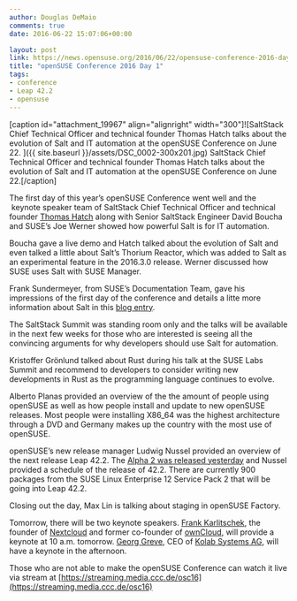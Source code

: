 ```yaml
---
author: Douglas DeMaio
comments: true
date: 2016-06-22 15:07:06+00:00

layout: post
link: https://news.opensuse.org/2016/06/22/opensuse-conference-2016-day-1/
title: "openSUSE Conference 2016 Day 1"
tags:
- conference
- Leap 42.2
- opensuse
---
```

[caption id="attachment_19967" align="alignright" width="300"]![SaltStack Chief Technical Officer and technical founder Thomas Hatch talks about the evolution of Salt and IT automation at the openSUSE Conference on June 22. ]({{ site.baseurl }}/assets/DSC_0002-300x201.jpg) SaltStack Chief Technical Officer and technical founder Thomas Hatch talks about the evolution of Salt and IT automation at the openSUSE Conference on June 22.[/caption]

The first day of this year’s openSUSE Conference went well and the  keynote speaker team of SaltStack Chief Technical Officer and technical founder [Thomas Hatch](https://saltstack.com/leadership/) along with Senior SaltStack Engineer David Boucha and SUSE’s Joe Werner showed how powerful Salt is for IT automation.

Boucha gave a live demo and Hatch talked about the evolution of Salt and even talked a little about Salt’s Thorium Reactor, which was added to Salt as an experimental feature in the 2016.3.0 release. Werner discussed how SUSE uses Salt with SUSE Manager.

Frank Sundermeyer, from SUSE’s Documentation Team, gave his impressions of the first day of the conference and details a litte more information about Salt in this [blog entry](https://www.suse.com/communities/blog/opensuse-conference-first-impressions-day-one/).

The SaltStack Summit was standing room only and the talks will be available in the next few weeks for those who are interested is seeing all the convincing arguments for why developers should use Salt for automation.

<!-- more -->Kristoffer Grönlund talked about Rust during his talk at the SUSE Labs Summit and recommend to developers to consider writing new developments in Rust as the programming language continues to evolve.

Alberto Planas provided an overview of the the amount of people using openSUSE as well as how people install and update to new openSUSE releases. Most people were installing X86_64 was the highest architecture through a DVD and Germany makes up the country with the most use of openSUSE.

openSUSE’s new release manager Ludwig Nussel provided an overview of the next release Leap 42.2. The [Alpha 2 was released yesterday](http://distrowatch.com/?newsid=09452) and Nussel provided a schedule of the release of 42.2. There are currently 900 packages from the SUSE Linux Enterprise 12 Service Pack 2 that will be going into Leap 42.2.

Closing out the day, Max Lin is talking about staging in openSUSE Factory.

Tomorrow, there will be two keynote speakers. [Frank Karlitschek](http://karlitschek.de/), the founder of [Nextcloud](https://nextcloud.com/) and former co-founder of [ownCloud](https://owncloud.org/), will provide a keynote at 10 a.m. tomorrow. [Georg Greve](https://en.wikipedia.org/wiki/Georg_C._F._Greve), CEO of [Kolab Systems AG](https://kolabsystems.com/), will have a keynote in the afternoon.

Those who are not able to make the openSUSE Conference can watch it live via stream at [https://streaming.media.ccc.de/osc16](https://streaming.media.ccc.de/osc16)		
